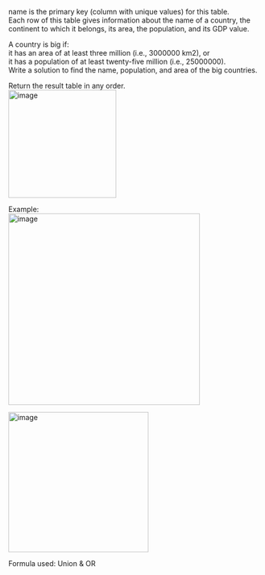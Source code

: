 name is the primary key (column with unique values) for this table.  
Each row of this table gives information about the name of a country, the continent to which it belongs, its area, the population, and its GDP value.  
  
A country is big if:  
it has an area of at least three million (i.e., 3000000 km2), or  
it has a population of at least twenty-five million (i.e., 25000000).  
Write a solution to find the name, population, and area of the big countries.  
  
Return the result table in any order.  
<img width="214" alt="image" src="https://github.com/taybabusra/SQL50/assets/71994991/41a62fa2-f7dc-45a4-83ec-dbaa0ce295c5">

Example:  
<img width="380" alt="image" src="https://github.com/taybabusra/SQL50/assets/71994991/7bd43a5e-168d-43a3-999a-45ac543055e6">

<img width="278" alt="image" src="https://github.com/taybabusra/SQL50/assets/71994991/4e3a84c4-af14-42a7-a4a6-55042d1bbfd4">

Formula used: Union & OR
